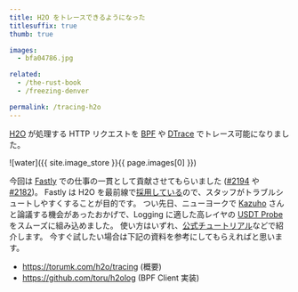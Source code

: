 ```yaml
---
title: H2O をトレースできるようになった
titlesuffix: true
thumb: true

images:
  - bfa04786.jpg

related:
  - /the-rust-book
  - /freezing-denver

permalink: /tracing-h2o
---
```


[H2O](https://h2o.examp1e.net/) が処理する HTTP リクエストを [BPF](https://www.kernel.org/doc/html/latest/bpf/index.html) や [DTrace](https://ja.wikipedia.org/wiki/DTrace) でトレース可能になりました。

![water]({{ site.image_store }}{{ page.images[0] }})

今回は [Fastly](/t/fastly) での仕事の一貫として貢献させてもらいました ([#2194](https://github.com/h2o/h2o/pull/2194) や [#2182](https://github.com/h2o/h2o/pull/2182))。
Fastly は H2O を最前線で[採用している](https://www.fastly.com/blog/optimizing-http2-server-push-fastly)ので、スタッフがトラブルシュートしやすくすることが目的です。
つい先日、ニューヨークで [Kazuho](https://twitter.com/kazuho) さんと論議する機会があったおかげで、Logging に適した高レイヤの [USDT Probe](http://dtrace.org/guide/chp-usdt.html) をスムーズに組み込めました。
使い方はいずれ、[公式チュートリアル](https://h2o.examp1e.net/configure.html)などで紹介します。
今すぐ試したい場合は下記の資料を参考にしてもらえればと思います。

- <https://torumk.com/h2o/tracing> (概要)
- <https://github.com/toru/h2olog> (BPF Client 実装)
